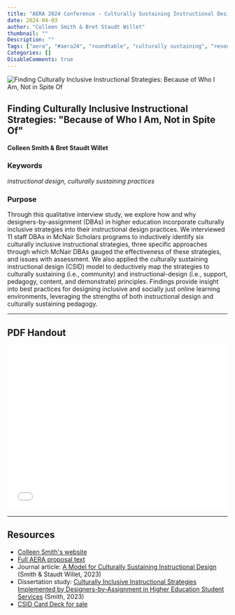 ```yaml
---
title: "AERA 2024 Conference - Culturally Sustaining Instructional Design"
date: 2024-04-03
author: "Colleen Smith & Bret Staudt Willet"
thumbnail: ""
Description: ""
Tags: ["aera", "#aera24", "roundtable", "culturally sustaining", "resources"]
Categories: []
DisableComments: true
---
```


![Finding Culturally Inclusive Instructional Strategies: Because of Who I Am, Not in Spite Of](/images/csid-cover.png)

## Finding Culturally Inclusive Instructional Strategies: "Because of Who I Am, Not in Spite Of"

**Colleen Smith & Bret Staudt Willet**

### Keywords

*instructional design, culturally sustaining practices*

### Purpose

Through this qualitative interview study, we explore how and why designers-by-assignment (DBAs) in higher education incorporate culturally inclusive strategies into their instructional design practices. We interviewed 11 staff DBAs in McNair Scholars programs to inductively identify six culturally inclusive instructional strategies, three specific approaches through which McNair DBAs gauged the effectiveness of these strategies, and issues with assessment. We also applied the culturally sustaining instructional design (CSID) model to deductively map the strategies to culturally sustaining (i.e., community) and instructional-design (i.e., support, pedagogy, content, and demonstrate) principles. Findings provide insight into best practices for designing inclusive and socially just online learning environments, leveraging the strengths of both instructional design and culturally sustaining pedagogy.

<hr>

## PDF Handout

<embed src="/files/aera24-csid-handout.pdf" width="100%" height="375" type="application/pdf">

<hr>

## Resources

- [Colleen Smith's website](https://colleensmith.tech/aera2024/)
- [Full AERA proposal text](https://drive.google.com/file/d/1xVQbTA6UgnQNjYFYOTJ-dKBAhxV3YTc-/view?usp=sharing)
- Journal article: [A Model for Culturally Sustaining Instructional Design](https://edtechbooks.org/jaid_12_2/a_model_for_culturally_sustaining_instructional_design) (Smith & Staudt Willet, 2023)
- Dissertation study: [Culturally Inclusive Instructional Strategies Implemented by Designers-by-Assignment in Higher Education Student Services](https://www.proquest.com/dissertations-theses/culturally-inclusive-instructional-strategies/docview/2828565014/se-2?accountid=12713) (Smith, 2023)
- [CSID Card Deck for sale](https://colleensmith.tech/shop/)


